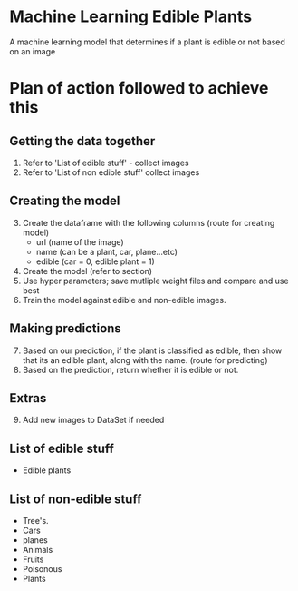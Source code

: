 # Machine Learning Edible Plants

A machine learning model that determines if a plant is edible or not based on an image

# Plan of action followed to achieve this

## Getting the data together

1. Refer to 'List of edible stuff' - collect images
2. Refer to 'List of non edible stuff' collect images

## Creating the model

3. Create the dataframe with the following columns (route for creating model)
    - url (name of the image)
    - name (can be a plant, car, plane...etc)
    - edible (car = 0, edible plant = 1)
4. Create the model (refer to section)
5. Use hyper parameters; save mutliple weight files and compare and use best
6. Train the model against edible and non-edible images.

## Making predictions

7. Based on our prediction, if the plant is classified as edible, then show
that its an edible plant, along with the name. (route for predicting)
8. Based on the prediction, return whether it is edible or not.

## Extras

9. Add new images to DataSet if needed

## List of edible stuff

- Edible plants

## List of non-edible stuff

- Tree's.
- Cars
- planes
- Animals
- Fruits
- Poisonous
- Plants
